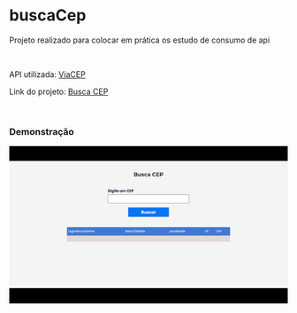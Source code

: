 # buscaCep

<p>Projeto realizado para colocar em prática os estudo de consumo de api</p>
<br>
<p>API utilizada: <a href="https://viacep.com.br/">ViaCEP<a/></p>
<p>Link do projeto: <a href="https://busca-cep-andersonmwp.vercel.app/">Busca CEP<a/></p>
<br>

### Demonstração

<img src="https://github.com/andersonmwp/buscaCep/blob/master/Busca%20CEP.gif">
